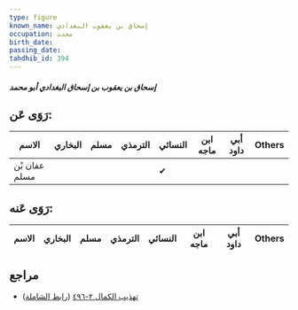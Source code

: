 ```yaml
---
type: figure
known_name: إسحاق بن يعقوب البغدادي
occupation: محدث
birth_date:
passing_date:
tahdhib_id: 394
---
```

##### إسحاق بن يعقوب بن إسحاق البغدادي أبو محمد

## رَوَى عَن:
| الاسم         | البخاري | مسلم | الترمذي | النسائي | ابن ماجه | أبي داود | Others |
| ------------- | ------- | ---- | ------- | ------- | -------- | -------- | ------ |
| عفان بْن مسلم |         |      |         | ✔       |          |          |        |
## رَوَى عَنه:
| الاسم | البخاري | مسلم | الترمذي | النسائي | ابن ماجه | أبي داود | Others |
| ----- | ------- | ---- | ------- | ------- | -------- | -------- | ------ |
## مراجع
- [تهذيب الكمال ٢-٤٩٦](obsidian://open?vault=Tahdhib-al-Kamal&file=Figures/٣٩٤-إسحاق%20بن%20يعقوب%20بن%20إسحاق%20البغدادي%20أبو%20محمد) ([رابط الشاملة](https://shamela.ws/book/3722/977))